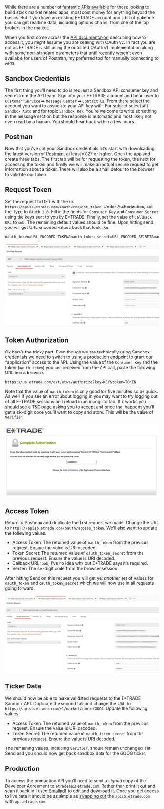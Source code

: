 [//]: # (zauthor: Sean Soper)
[//]: # (ztitle: Connecting to the E*TRADE API)
[//]: # (zsubtitle: How to interact with E*TRADE’s API via Postman)
[//]: # (zimage: https://unsplash.com/photos/8Gg2Ne_uTcM)
[//]: # (ztags: postman, api, stocks)

While there are a number of [fantastic APIs available](https://iexcloud.io/core-data-catalog/) for those looking to build stock market related apps, most cost money for anything beyond the basics. But if you have an existing E\*TRADE account and a bit of patience you can get realtime data, including options chains, from one of the top brokers in the market.

When you first come across the [API documentation](https://developer.etrade.com/home) describing how to access it, you might assume you are dealing with OAuth v2. In fact you are not as E*TRADE is still using the outdated OAuth v1 implementation along with some non-standard parameters that [until recently](https://github.com/postmanlabs/postman-app-support/issues/283) weren’t even available for users of Postman, my preferred tool for manually connecting to APIs.

## Sandbox Credentials

The first thing you’ll need to do is request a Sandbox API consumer key and secret from the API team. Sign into your E\*TRADE account and head over to `Customer Service` ➡ `Message Center` ➡ `Contact Us`. From there select the account you want to associate your API key with. For subject select `API Sandbox Auto` and for topic `Sandbox Key`. You’re welcome to write something in the message section but the response is automatic and most likely not even read by a human. You should hear back within a few hours.

## Postman

Now that you’ve got your Sandbox credentials let’s start with downloading the latest version of [Postman](https://www.postman.com/), at least v7.27 or higher. Open the app and create three tabs. The first tab will be for requesting the token, the next for accessing the token and finally we will make an actual secure request to get information about a ticker. There will also be a small detour to the browser to validate our token.

## Request Token

Set the request to GET with the url `https://apisb.etrade.com/oauth/request_token`. Under Authorization, set the Type to `OAuth 1.0`. Fill in the fields for `Consumer Key` and `Consumer Secret` using the keys sent to you by E\*TRADE. Finally, set the value of `Callback URL` to `oob`. The remaining default values should be fine. Upon hitting send you will get URL encoded values back that look like:

    oauth_token=URL_ENCODED_TOKEN&oauth_token_secret=URL_ENCODED_SECRET&oauth_callback_confirmed=true

<img src="/images/blog/connecting_etrade/request_token.png" alt="Request Token Screenshot" class="img-fluid rounded embedded">

## Token Authorization

Ok here’s the tricky part. Even though we are technically using Sandbox credentials we need to switch to using a production endpoint to grant our “application” access to the API. Using the value of the `Consumer Key` and the token (`oauth_token`) you just received from the API call, paste the following URL into a browser.

    https://us.etrade.com/e/t/etws/authorize?key=KEY&token=TOKEN

Note that the value of `oauth_token` is only good for five minutes so be quick. As well, if you see an error about logging in you may want to try logging out of all E\*TRADE sessions and reload in an incognito tab. If it works you should see a T&C page asking you to accept and once that happens you’ll get a six-digit code you’ll want to copy and store. This will be the value of `Verifier`.

<img src="/images/blog/connecting_etrade/browser.jpg" alt="Browser Screenshot" class="img-fluid rounded embedded">

## Access Token

Return to Postman and duplicate the first request we made. Change the URL to `https://apisb.etrade.com/oauth/access_token`. We’ll also want to update the following values:

* Access Token: The returned value of `oauth_token` from the previous request. Ensure the value is URI decoded.
* Token Secret: The returned value of `oauth_token_secret` from the previous request. Ensure the value is URI decoded.
* Callback URL: `oob`, I’ve no idea why but E\*TRADE says it’s required.
* Verifer: The six-digit code from the browser session.

After hitting Send on this request you will get yet _another_ set of values for `oauth_token` and `oauth_token_secret` which we will now use in all requests going forward.

<img src="/images/blog/connecting_etrade/access_token.png" alt="Access Token Screenshot" class="img-fluid rounded embedded">

## Ticker Data

We should now be able to make validated requests to the E\*TRADE Sandbox API. Duplicate the second tab and change the URL to `https://apisb.etrade.com/v1/market/quote/GOOG`. Update the following values:

* Access Token: The returned value of `oauth_token` from the previous request. Ensure the value is URI decoded.
* Token Secret: The returned value of `oauth_token_secret` from the previous request. Ensure the value is URI decoded.

The remaining values, including `Verifier`, should remain unchanged. Hit Send and you should now get back sandbox data for the GOOG ticker.

## Production

To access the production API you’ll need to send a _signed_ copy of the [Developer Agreement](https://content.etrade.com/etrade/estation/pdf/APIDeveloperAgreement.pdf) to `etradeapi@etrade.com`. Rather than print it out and scan it back in I used [Smallpdf](https://smallpdf.com/) to edit and download it. Once you get access to live data it should be as simple as [swapping out](https://stackoverflow.com/a/62439835) the `apisb.etrade.com` with `api.etrade.com`.
